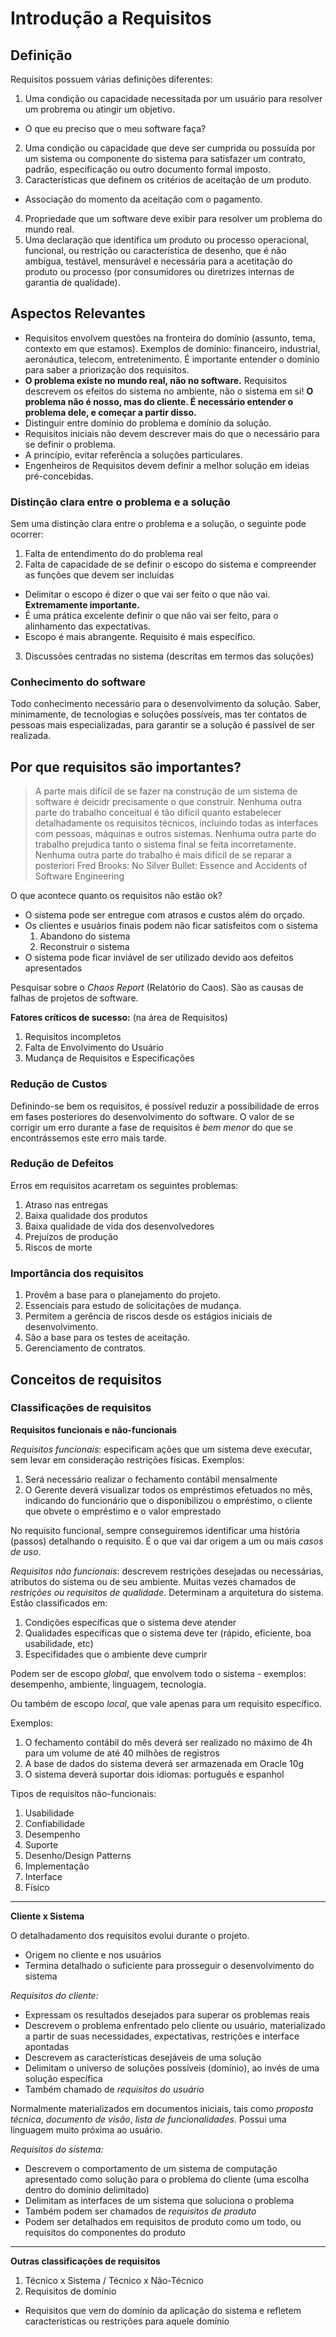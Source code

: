 # Introdução a Requisitos
## Definição
Requisitos possuem várias definições diferentes:

1. Uma condição ou capacidade necessitada por um usuário para resolver um probrema ou atingir um objetivo.
  * O que eu preciso que o meu software faça?
2. Uma condição ou capacidade que deve ser cumprida ou possuída por um sistema ou componente do sistema para satisfazer um contrato, padrão, especificação ou outro documento formal imposto.
3. Características que definem os critérios de aceitação de um produto.
  * Associação do momento da aceitação com o pagamento.
4. Propriedade que um software deve exibir para resolver um problema do mundo real.
5. Uma declaração que identifica um produto ou processo operacional, funcional, ou restrição ou característica de desenho, que é não ambígua, testável, mensurável e necessária para a acetitação do produto ou processo (por consumidores ou diretrizes internas de garantia de qualidade).

## Aspectos Relevantes
* Requisitos envolvem questões na fronteira do domínio (assunto, tema, contexto em que estamos). Exemplos de domínio: financeiro, industrial, aeronáutica, telecom, entretenimento. É importante entender o domínio para saber a priorização dos requisitos.
* **O problema existe no mundo real, não no software.** Requisitos descrevem os efeitos do sistema no ambiente, não o sistema em si! **O problema não é nosso, mas do cliente. É necessário entender o problema dele, e começar a partir disso.**
* Distinguir entre domínio do problema e domínio da solução.
* Requisitos iniciais não devem descrever mais do que o necessário para se definir o problema.
* A princípio, evitar referência a soluções particulares.
* Engenheiros de Requisitos devem definir a melhor solução em ideias pré-concebidas.

### Distinção clara entre o problema e a solução
Sem uma distinção clara entre o problema e a solução, o seguinte pode ocorrer:

1. Falta de entendimento do do problema real
2. Falta de capacidade de se definir o escopo do sistema e compreender as funções que devem ser incluídas
  * Delimitar o escopo é dizer o que vai ser feito o que não vai. **Extremamente importante.**
  * É uma prática excelente definir o que não vai ser feito, para o alinhamento das expectativas.
  * Escopo é mais abrangente. Requisito é mais específico.
3. Discussões centradas no sistema (descritas em termos das soluções)

### Conhecimento do software
Todo conhecimento necessário para o desenvolvimento da solução. Saber, minimamente, de tecnologias e soluções possíveis, mas ter contatos de pessoas mais especializadas, para garantir se a solução é passível de ser realizada.

## Por que requisitos são importantes?
> A parte mais difícil de se fazer na construção de um sistema de software é deicidr precisamente o que construir. Nenhuma outra parte do trabalho conceitual é tão difícil quanto estabelecer detalhadamente os requisitos técnicos, incluindo todas as interfaces com pessoas, máquinas e outros sistemas. Nenhuma outra parte do trabalho prejudica tanto o sistema final se feita incorretamente. Nenhuma outra parte do trabalho é mais difícil de se reparar a posteriori
Fred Brooks: No Silver Bullet: Essence and Accidents of Software Engineering

O que acontece quanto os requisitos não estão ok?

* O sistema pode ser entregue com atrasos e custos além do orçado.
* Os clientes e usuários finais podem não ficar satisfeitos com o sistema
  1. Abandono do sistema
  2. Reconstruir o sistema
* O sistema pode ficar inviável de ser utilizado devido aos defeitos apresentados

Pesquisar sobre o *Chaos Report* (Relatório do Caos). São as causas de falhas de projetos de software.

**Fatores críticos de sucesso:** (na área de Requisitos)

1. Requisitos incompletos
2. Falta de Envolvimento do Usuário
3. Mudança de Requisitos e Especificações

### Redução de Custos
Definindo-se bem os requisitos, é possível reduzir a possibilidade de erros em fases posteriores do desenvolvimento do software. O valor de se corrigir um erro durante a fase de requisitos é *bem menor* do que se encontrássemos este erro mais tarde.

### Redução de Defeitos
Erros em requisitos acarretam os seguintes problemas:

1. Atraso nas entregas
2. Baixa qualidade dos produtos
3. Baixa qualidade de vida dos desenvolvedores
4. Prejuízos de produção
5. Riscos de morte

### Importância dos requisitos
1. Provêm a base para o planejamento do projeto.
2. Essenciais para estudo de solicitações de mudança.
3. Permitem a gerência de riscos desde os estágios iniciais de desenvolvimento.
4. São a base para os testes de aceitação.
5. Gerenciamento de contratos.

## Conceitos de requisitos
### Classificações de requisitos
**Requisitos funcionais e não-funcionais**

*Requisitos funcionais*: especificam ações que um sistema deve executar, sem levar em consideração restrições físicas. Exemplos:

1. Será necessário realizar o fechamento contábil mensalmente
2. O Gerente deverá visualizar todos os empréstimos efetuados no mês, indicando do funcionário que o disponibilizou o empréstimo, o cliente que obvete o empréstimo e o valor emprestado

No requisito funcional, sempre conseguiremos identificar uma história (passos) detalhando o requisito. É o que vai dar origem a um ou mais *casos de uso*.

*Requisitos não funcionais*: descrevem restrições desejadas ou necessárias, atributos do sistema ou de seu ambiente. Muitas vezes chamados de *restrições ou requisitos de qualidade*. Determinam a arquitetura do sistema. Estão classificados em:

1. Condições específicas que o sistema deve atender
2. Qualidades específicas que o sistema deve ter (rápido, eficiente, boa usabilidade, etc)
3. Especifidades que o ambiente deve cumprir

Podem ser de escopo *global*, que envolvem todo o sistema - exemplos: desempenho, ambiente, linguagem, tecnologia.

Ou também de escopo *local*, que vale apenas para um requisito específico.

Exemplos:

1. O fechamento contábil do mês deverá ser realizado no máximo de 4h para um volume de até 40 milhões de registros
2. A base de dados do sistema deverá ser armazenada em Oracle 10g
3. O sistema deverá suportar dois idiomas: português e espanhol

Tipos de requisitos não-funcionais:

1. Usabilidade
2. Confiabilidade
3. Desempenho
4. Suporte
5. Desenho/Design Patterns
6. Implementação
7. Interface
8. Físico

---

**Cliente x Sistema**

O detalhadamento dos requisitos evolui durante o projeto.

* Origem no cliente e nos usuários
* Termina detalhado o suficiente para prosseguir o desenvolvimento do sistema

*Requisitos do cliente:*

* Expressam os resultados desejados para superar os problemas reais
* Descrevem o problema enfrentado pelo cliente ou usuário, materializado a partir de suas necessidades, expectativas, restrições e interface apontadas
* Descrevem as características desejáveis de uma solução
* Delimitam o universo de soluções possíveis (domínio), ao invés de uma solução específica
* Também chamado de *requisitos do usuário*

Normalmente materializados em documentos iniciais, tais como *proposta técnica*, *documento de visão*, *lista de funcionalidades*. Possui uma linguagem muito próxima ao usuário.

*Requisitos do sistema:*

* Descrevem o comportamento de um sistema de computação apresentado como solução para o problema do cliente (uma escolha dentro do domínio delimitado)
* Delimitam as interfaces de um sistema que soluciona o problema
* Também podem ser chamados de *requisitos de produto*
* Podem ser detalhados em requisitos de produto como um todo, ou requisitos do componentes do produto

---

**Outras classificações de requisitos**

1. Técnico x Sistema / Técnico x Não-Técnico
2. Requisitos de domínio
  * Requisitos que vem do domínio da aplicação do sistema e refletem características ou restrições para aquele domínio
